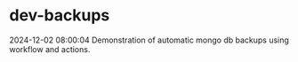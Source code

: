 # dev-backups
2024-12-02 08:00:04 Demonstration of automatic mongo db backups using workflow and actions.
